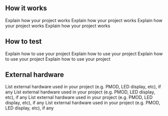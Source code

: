 <!---

This file is used to generate your project datasheet. Please fill in the information below and delete any unused
sections.

You can also include images in this folder and reference them in the markdown. Each image must be less than
512 kb in size, and the combined size of all images must be less than 1 MB.
-->

## How it works

Explain how your project works
Explain how your project works
Explain how your project works
Explain how your project works

## How to test

Explain how to use your project
Explain how to use your project
Explain how to use your project
Explain how to use your project

## External hardware

List external hardware used in your project (e.g. PMOD, LED display, etc), if any
List external hardware used in your project (e.g. PMOD, LED display, etc), if any
List external hardware used in your project (e.g. PMOD, LED display, etc), if any
List external hardware used in your project (e.g. PMOD, LED display, etc), if any

